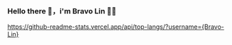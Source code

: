 ### Hello there 👋，i'm Bravo Lin 👨‍💻

https://github-readme-stats.vercel.app/api/top-langs/?username={Bravo-Lin}

